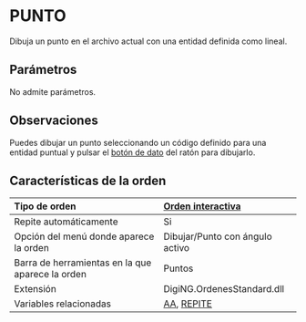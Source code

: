 # PUNTO

Dibuja un punto en el archivo actual con una entidad definida como lineal.

## Parámetros

No admite parámetros.

## Observaciones

Puedes dibujar un punto seleccionando un código definido para una entidad puntual y pulsar el [botón de dato](punto.md) del ratón para dibujarlo.

## Características de la orden

| Tipo de orden | [Orden interactiva](punto.md) |
| :--- | :--- |
| Repite automáticamente | Si |
| Opción del menú donde aparece la orden | Dibujar/Punto con ángulo activo |
| Barra de herramientas en la que aparece la orden | Puntos |
| Extensión | DigiNG.OrdenesStandard.dll |
| Variables relacionadas | [AA](/digi3d-net/referencia/ventana-de-dibujo/ordenes/p/AA.html), [REPITE](/digi3d-net/referencia/ventana-de-dibujo/ordenes/p/REPITE.html) |

